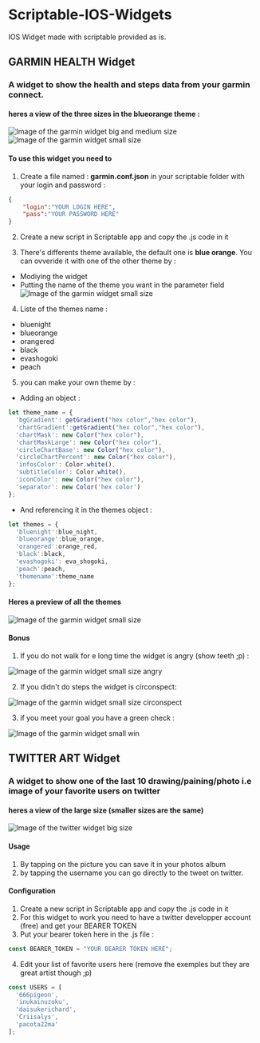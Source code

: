 # Scriptable-IOS-Widgets
IOS Widget made with scriptable provided as is. 


## GARMIN HEALTH Widget

### A widget to show the health and steps data from your garmin connect.

#### heres a view of the three sizes in the blueorange theme :
![Image of the garmin widget big and medium size](https://github.com/Railk/Scriptable-IOS-Widgets/blob/main/screenshots/IMG_3766.png)
![Image of the garmin widget small size](https://github.com/Railk/Scriptable-IOS-Widgets/blob/main/screenshots/IMG_3767.png?raw=true)

#### To use this widget you need to 

1. Create a file named : **garmin.conf.json** in your scriptable folder with your login and password :

```json
{
    "login":"YOUR LOGIN HERE",
    "pass":"YOUR PASSWORD HERE"
}
```

2. Create a new script in Scriptable app and copy the .js code in it

3. There's differents theme available, the default one is **blue orange**. You can ovveride it with one of the other theme by :
  * Modiying the widget
  * Putting the name of the theme you want in the parameter field
  ![Image of the garmin widget small size](https://github.com/Railk/Scriptable-IOS-Widgets/blob/main/screenshots/IMG_3776.png)
  
4. Liste of the themes name :
  * bluenight
  * blueorange
  * orangered
  * black
  * evashogoki
  * peach
  
5. you can make your own theme by :
  - Adding an object :
  ```javascript
  let theme_name = {
    'bgGradient': getGradient("hex color","hex color"),
    'chartGradient':getGradient("hex color","hex color"),
    'chartMask': new Color("hex color"),
    'chartMaskLarge': new Color("hex color"),
    'circleChartBase': new Color("hex color"),
    'circleChartPercent': new Color("hex color"),
    'infosColor': Color.white(),
    'subtitleColor': Color.white(),
    'iconColor': new Color("hex color"),
    'separator': new Color('hex color')
  };
  ```
  - And referencing it in the themes object :
  ```javascript
  let themes = {
    'bluenight':blue_night,
    'blueorange':blue_orange,
    'orangered':orange_red,
    'black':black,
    'evashogoki': eva_shogoki,
    'peach':peach,
    'themename':theme_name
  };
  ```
  
  #### Heres a preview of all the themes
  ![Image of the garmin widget small size](https://github.com/Railk/Scriptable-IOS-Widgets/blob/main/screenshots/IMG_3777.png)
  
  #### Bonus
  1. If you do not walk for e long time the widget is angry (show teeth ;p) :
  
  ![Image of the garmin widget small size angry](https://github.com/Railk/Scriptable-IOS-Widgets/blob/main/screenshots/IMG_3698.png)
  
  2. If you didn't do steps the widget is circonspect:
  
  ![Image of the garmin widget small size circonspect](https://github.com/Railk/Scriptable-IOS-Widgets/blob/main/screenshots/IMG_3699.png)
  
  3. if you meet your goal you have a green check :
  
  ![Image of the garmin widget small win](https://github.com/Railk/Scriptable-IOS-Widgets/blob/main/screenshots/IMG_3767_b.png)
  



## TWITTER ART Widget

### A widget to show one of the last 10 drawing/paining/photo i.e image of your favorite users on twitter

#### heres a view of the large size (smaller sizes are the same)
![Image of the twitter widget big size](https://github.com/Railk/Scriptable-IOS-Widgets/blob/main/screenshots/IMG_3778.png?raw=true)

#### Usage
1. By tapping on the picture you can save it in your photos album
2. by tapping the username you can go directly to the tweet on twitter.

#### Configuration
1. Create a new script in Scriptable app and copy the .js code in it
2. For this widget to work you need to have a twitter developper account (free) and get your BEARER TOKEN
3. Put your bearer token here in the .js file :

```javascript
const BEARER_TOKEN = "YOUR BEARER TOKEN HERE";
```
4. Edit your list of favorite users here (remove the exemples but they are great artist though ;p)
```javascript
const USERS = [
  '666pigeon',
  'inukainuzoku',
  'daisukerichard',
  'Criisalys',
  'pacota22ma'
];
```
